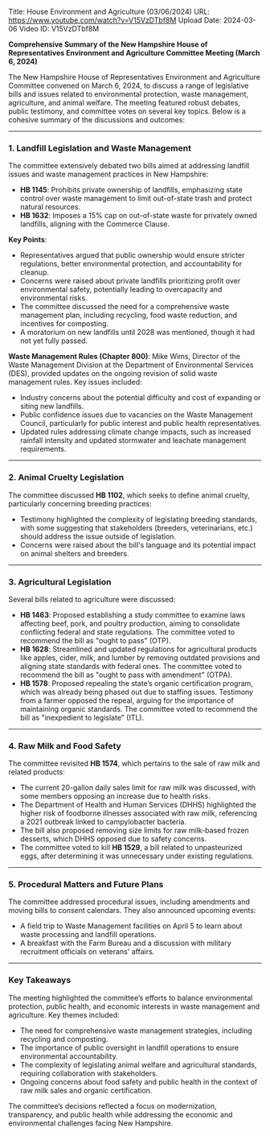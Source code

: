 Title: House Environment and Agriculture (03/06/2024)
URL: https://www.youtube.com/watch?v=V15VzDTbf8M
Upload Date: 2024-03-06
Video ID: V15VzDTbf8M

**Comprehensive Summary of the New Hampshire House of Representatives Environment and Agriculture Committee Meeting (March 6, 2024)**

The New Hampshire House of Representatives Environment and Agriculture Committee convened on March 6, 2024, to discuss a range of legislative bills and issues related to environmental protection, waste management, agriculture, and animal welfare. The meeting featured robust debates, public testimony, and committee votes on several key topics. Below is a cohesive summary of the discussions and outcomes:

---

### **1. Landfill Legislation and Waste Management**
The committee extensively debated two bills aimed at addressing landfill issues and waste management practices in New Hampshire:
- **HB 1145**: Prohibits private ownership of landfills, emphasizing state control over waste management to limit out-of-state trash and protect natural resources.
- **HB 1632**: Imposes a 15% cap on out-of-state waste for privately owned landfills, aligning with the Commerce Clause.

**Key Points**:
- Representatives argued that public ownership would ensure stricter regulations, better environmental protection, and accountability for cleanup.
- Concerns were raised about private landfills prioritizing profit over environmental safety, potentially leading to overcapacity and environmental risks.
- The committee discussed the need for a comprehensive waste management plan, including recycling, food waste reduction, and incentives for composting.
- A moratorium on new landfills until 2028 was mentioned, though it had not yet fully passed.

**Waste Management Rules (Chapter 800)**:
Mike Wims, Director of the Waste Management Division at the Department of Environmental Services (DES), provided updates on the ongoing revision of solid waste management rules. Key issues included:
- Industry concerns about the potential difficulty and cost of expanding or siting new landfills.
- Public confidence issues due to vacancies on the Waste Management Council, particularly for public interest and public health representatives.
- Updated rules addressing climate change impacts, such as increased rainfall intensity and updated stormwater and leachate management requirements.

---

### **2. Animal Cruelty Legislation**
The committee discussed **HB 1102**, which seeks to define animal cruelty, particularly concerning breeding practices:
- Testimony highlighted the complexity of legislating breeding standards, with some suggesting that stakeholders (breeders, veterinarians, etc.) should address the issue outside of legislation.
- Concerns were raised about the bill's language and its potential impact on animal shelters and breeders.

---

### **3. Agricultural Legislation**
Several bills related to agriculture were discussed:
- **HB 1463**: Proposed establishing a study committee to examine laws affecting beef, pork, and poultry production, aiming to consolidate conflicting federal and state regulations. The committee voted to recommend the bill as "ought to pass" (OTP).
- **HB 1628**: Streamlined and updated regulations for agricultural products like apples, cider, milk, and lumber by removing outdated provisions and aligning state standards with federal ones. The committee voted to recommend the bill as "ought to pass with amendment" (OTPA).
- **HB 1578**: Proposed repealing the state’s organic certification program, which was already being phased out due to staffing issues. Testimony from a farmer opposed the repeal, arguing for the importance of maintaining organic standards. The committee voted to recommend the bill as "inexpedient to legislate" (ITL).

---

### **4. Raw Milk and Food Safety**
The committee revisited **HB 1574**, which pertains to the sale of raw milk and related products:
- The current 20-gallon daily sales limit for raw milk was discussed, with some members opposing an increase due to health risks.
- The Department of Health and Human Services (DHHS) highlighted the higher risk of foodborne illnesses associated with raw milk, referencing a 2021 outbreak linked to campylobacter bacteria.
- The bill also proposed removing size limits for raw milk-based frozen desserts, which DHHS opposed due to safety concerns.
- The committee voted to kill **HB 1529**, a bill related to unpasteurized eggs, after determining it was unnecessary under existing regulations.

---

### **5. Procedural Matters and Future Plans**
The committee addressed procedural issues, including amendments and moving bills to consent calendars. They also announced upcoming events:
- A field trip to Waste Management facilities on April 5 to learn about waste processing and landfill operations.
- A breakfast with the Farm Bureau and a discussion with military recruitment officials on veterans' affairs.

---

### **Key Takeaways**
The meeting highlighted the committee’s efforts to balance environmental protection, public health, and economic interests in waste management and agriculture. Key themes included:
- The need for comprehensive waste management strategies, including recycling and composting.
- The importance of public oversight in landfill operations to ensure environmental accountability.
- The complexity of legislating animal welfare and agricultural standards, requiring collaboration with stakeholders.
- Ongoing concerns about food safety and public health in the context of raw milk sales and organic certification.

The committee’s decisions reflected a focus on modernization, transparency, and public health while addressing the economic and environmental challenges facing New Hampshire.